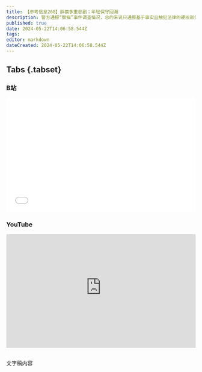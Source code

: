 ```yaml
---
title: 【参考信息268】胖猫多重悲剧；年轻保守回潮
description: 警方通报“胖猫”事件调查情况，总的来说只通报基于事实且触犯法律的硬核部分，对于游走于灰色地带的道德部分，不予点评。像旁观者都能看出的亲情缺失，注定不会出现在官方通报里。胖猫的悲剧在于如果他没自杀，可能不会受这么大关注；而他死了，焦点也并不在他身上。性别议题背后是经济和社会分工关系。国际研究机构的民调显示，全球18-24 岁年轻女性成为“历史上最自由的群体”，而同年龄段男性成为最保守群体。
published: true
date: 2024-05-22T14:06:58.544Z
tags: 
editor: markdown
dateCreated: 2024-05-22T14:06:58.544Z
---
```


## Tabs {.tabset}
### B站
<div style="position: relative; padding: 30% 45%;">
<iframe style="position: absolute; width: 100%; height: 100%; left: 0; top: 0;" src="//player.bilibili.com/player.html?&bvid=BV1eM4m167SC&page=1&as_wide=1&high_quality=1&danmaku=1&autoplay=0" scrolling="no" border="0" frameborder="no" framespacing="0" allowfullscreen="true"></iframe>
</div>

### YouTube
<div style="position: relative; padding: 30% 45%;">
<iframe style="position: absolute; top: 0; left: 0; width: 100%; height: 100%;" src="https://www.youtube-nocookie.com/embed/YouTubeVID" title="YouTube video player" frameborder="0" allow="accelerometer; autoplay; clipboard-write; encrypted-media; gyroscope; picture-in-picture" allowfullscreen></iframe>
</div>

## 

文字稿内容
